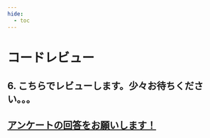 ```yaml
---
hide:
  - toc
---
```

# <i class="fa fa-arrow-circle-right" aria-hidden="true"></i> コードレビュー

## 6. こちらでレビューします。少々お待ちください。。。

## [アンケートの回答をお願いします！](https://docs.google.com/forms/d/e/1FAIpQLSfJMHtfsGMh0uICB5MNKm4UZosLtK6I3wHOE0EAHNke1NX0QQ/viewform)